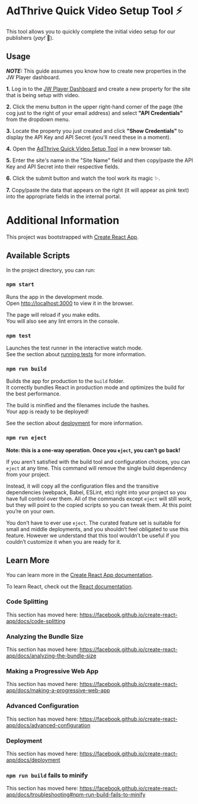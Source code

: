 # AdThrive Quick Video Setup Tool ⚡️

This tool allows you to quickly complete the initial video setup for our publishers (_yay!_ 🎉).

## Usage

**_NOTE:_** This guide assumes you know how to create new properties in the JW Player dashboard.

**1.** Log in to the [JW Player Dashboard](https://dashboard.jwplayer.com/#/welcome "JW Player Dashboard") and create a new property for the site that is being setup with video.

**2.** Click the menu button in the upper right-hand corner of the page (the cog just to the right of your email address) and select **"API Credentials"** from the dropdown menu.

**3.** Locate the property you just created and click **"Show Credentials"** to display the API Key and API Secret (you'll need these in a moment).

**4.** Open the [AdThrive Quick Video Setup Tool](https://focused-blackwell-01563a.netlify.com/ "AdThrive Quick Video Setup Tool") in a new browser tab.

**5.** Enter the site's name in the "Site Name" field and then copy/paste the API Key and API Secret into their respective fields.

**6.** Click the submit button and watch the tool work its magic ✨.

**7.** Copy/paste the data that appears on the right (it will appear as pink text) into the appropriate fields in the internal portal.

# Additional Information

This project was bootstrapped with [Create React App](https://github.com/facebook/create-react-app).

## Available Scripts

In the project directory, you can run:

### `npm start`

Runs the app in the development mode.<br />
Open [http://localhost:3000](http://localhost:3000) to view it in the browser.

The page will reload if you make edits.<br />
You will also see any lint errors in the console.

### `npm test`

Launches the test runner in the interactive watch mode.<br />
See the section about [running tests](https://facebook.github.io/create-react-app/docs/running-tests) for more information.

### `npm run build`

Builds the app for production to the `build` folder.<br />
It correctly bundles React in production mode and optimizes the build for the best performance.

The build is minified and the filenames include the hashes.<br />
Your app is ready to be deployed!

See the section about [deployment](https://facebook.github.io/create-react-app/docs/deployment) for more information.

### `npm run eject`

**Note: this is a one-way operation. Once you `eject`, you can’t go back!**

If you aren’t satisfied with the build tool and configuration choices, you can `eject` at any time. This command will remove the single build dependency from your project.

Instead, it will copy all the configuration files and the transitive dependencies (webpack, Babel, ESLint, etc) right into your project so you have full control over them. All of the commands except `eject` will still work, but they will point to the copied scripts so you can tweak them. At this point you’re on your own.

You don’t have to ever use `eject`. The curated feature set is suitable for small and middle deployments, and you shouldn’t feel obligated to use this feature. However we understand that this tool wouldn’t be useful if you couldn’t customize it when you are ready for it.

## Learn More

You can learn more in the [Create React App documentation](https://facebook.github.io/create-react-app/docs/getting-started).

To learn React, check out the [React documentation](https://reactjs.org/).

### Code Splitting

This section has moved here: https://facebook.github.io/create-react-app/docs/code-splitting

### Analyzing the Bundle Size

This section has moved here: https://facebook.github.io/create-react-app/docs/analyzing-the-bundle-size

### Making a Progressive Web App

This section has moved here: https://facebook.github.io/create-react-app/docs/making-a-progressive-web-app

### Advanced Configuration

This section has moved here: https://facebook.github.io/create-react-app/docs/advanced-configuration

### Deployment

This section has moved here: https://facebook.github.io/create-react-app/docs/deployment

### `npm run build` fails to minify

This section has moved here: https://facebook.github.io/create-react-app/docs/troubleshooting#npm-run-build-fails-to-minify
